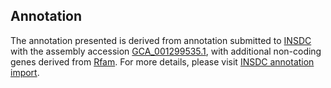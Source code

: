 

Annotation
----------

The annotation presented is derived from annotation submitted to
[INSDC](http://www.insdc.org) with the assembly accession
[GCA\_001299535.1](http://www.ebi.ac.uk/ena/data/view/GCA_001299535.1),
with additional non-coding genes derived from
[Rfam](http://rfam.xfam.org/). For more details, please visit [INSDC
annotation
import](http://ensemblgenomes.org/info/data/insdc_annotation).

